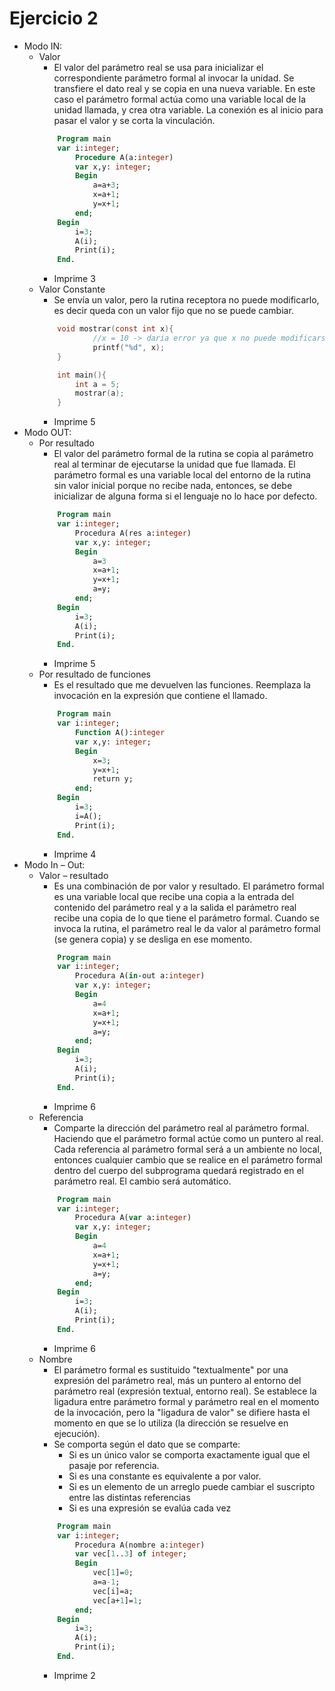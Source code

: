 # Ejercicio 2

- Modo IN:
  - Valor
    - El valor del parámetro real se usa para inicializar el correspondiente parámetro formal al invocar la unidad. Se transfiere el dato real y se copia en una nueva variable. En este caso el parámetro formal actúa como una variable local de la unidad llamada, y crea otra variable. La conexión es al inicio para pasar el valor y se corta la vinculación.
    ```Pascal
        Program main
        var i:integer;
            Procedure A(a:integer)
            var x,y: integer;
            Begin
                a=a+3;
                x=a+1;
                y=x+1;
            end;
        Begin
            i=3;
            A(i);
            Print(i);
        End.
    ```
    - Imprime 3
  - Valor Constante
    - Se envía un valor, pero la rutina receptora no puede modificarlo, es decir queda con un valor fijo que no se puede cambiar.
    ```C
        void mostrar(const int x){
            	//x = 10 -> daria error ya que x no puede modificarse
                printf("%d", x);
        }

        int main(){
            int a = 5;
            mostrar(a); 
        }
    ```
    - Imprime 5
- Modo OUT:
  - Por resultado
    - El valor del parámetro formal de la rutina se copia al parámetro real al terminar de ejecutarse la unidad que fue llamada. El parámetro formal es una variable local del entorno de la rutina sin valor inicial porque no recibe nada, entonces, se debe inicializar de alguna forma si el lenguaje no lo hace por defecto.
    ```Pascal
        Program main
        var i:integer;
            Procedura A(res a:integer)
            var x,y: integer;
            Begin
                a=3
                x=a+1;
                y=x+1;
                a=y;
            end;
        Begin
            i=3;
            A(i);
            Print(i);
        End.
    ```
    - Imprime 5
  - Por resultado de funciones
    - Es el resultado que me devuelven las funciones. Reemplaza la invocación en la expresión que contiene el llamado.
    ```Pascal
        Program main
        var i:integer;
            Function A():integer
            var x,y: integer;
            Begin
                x=3;
                y=x+1;
                return y;
            end;
        Begin
            i=3;
            i=A();
            Print(i);
        End.
    ```
    - Imprime 4
- Modo In – Out:
  - Valor – resultado
    - Es una combinación de por valor y resultado. El parámetro formal es una variable local que recibe una copia a la entrada del contenido del parámetro real y a la salida el parámetro real recibe una copia de lo que tiene el parámetro formal. Cuando se invoca la rutina, el parámetro real le da valor al parámetro formal (se genera copia) y se desliga en ese momento.
    ```Pascal
        Program main
        var i:integer;
            Procedura A(in-out a:integer)
            var x,y: integer;
            Begin
                a=4
                x=a+1;
                y=x+1;
                a=y;
            end;
        Begin
            i=3;
            A(i);
            Print(i);
        End.
    ```
    - Imprime 6
  - Referencia
    - Comparte la dirección del parámetro real al parámetro formal. Haciendo que el parámetro formal actúe como un puntero al real. Cada referencia al parámetro formal será a un ambiente no local, entonces cualquier cambio que se realice en el parámetro formal dentro del cuerpo del subprograma quedará registrado en el parámetro real. El cambio será automático. 
    ```Pascal
        Program main
        var i:integer;
            Procedura A(var a:integer)
            var x,y: integer;
            Begin
                a=4
                x=a+1;
                y=x+1;
                a=y;
            end;
        Begin
            i=3;
            A(i);
            Print(i);
        End.
    ```
    - Imprime 6
  - Nombre
    - El parámetro formal es sustituido "textualmente" por una expresión del parámetro real, más un puntero al entorno del parámetro real (expresión textual, entorno real). Se establece la ligadura entre parámetro formal y parámetro real en el momento de la invocación, pero la "ligadura de valor" se difiere hasta el momento en que se lo utiliza (la dirección se resuelve en ejecución).
    - Se comporta según el dato que se comparte:
      - Si es un único valor se comporta exactamente igual que el pasaje por referencia.
      - Si es una constante es equivalente a por valor.
      - Si es un elemento de un arreglo puede cambiar el suscripto entre las distintas referencias
      - Si es una expresión se evalúa cada vez
    ```Pascal
        Program main
        var i:integer;
            Procedura A(nombre a:integer)
            var vec[1..3] of integer;
            Begin
                vec[1]=0;
                a=a-1;
                vec[i]=a;
                vec[a+1]=1;
            end;
        Begin
            i=3;
            A(i);
            Print(i);
        End.
    ```
    - Imprime 2